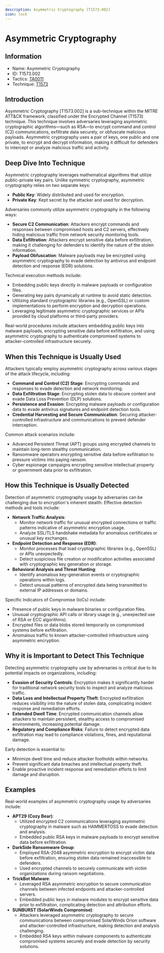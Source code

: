 ```yaml
---
description: Asymmetric Cryptography [T1573.002]
icon: lock
---
```


# Asymmetric Cryptography

## Information

- Name: Asymmetric Cryptography
- ID: T1573.002
- Tactics: [TA0011](../TA0011/TA0011.md)
- Technique: [T1573](T1573.md)

## Introduction

Asymmetric Cryptography \[T1573.002] is a sub-technique within the MITRE ATT\&CK framework, classified under the Encrypted Channel (T1573) technique. This technique involves adversaries leveraging asymmetric cryptographic algorithms—such as RSA—to encrypt command and control (C2) communications, exfiltrate data securely, or obfuscate malicious payloads. Asymmetric cryptography uses a pair of keys, one public and one private, to encrypt and decrypt information, making it difficult for defenders to intercept or analyze malicious traffic and activity.

## Deep Dive Into Technique

Asymmetric cryptography leverages mathematical algorithms that utilize public-private key pairs. Unlike symmetric cryptography, asymmetric cryptography relies on two separate keys:

- **Public Key**: Widely distributed and used for encryption.
- **Private Key**: Kept secret by the attacker and used for decryption.

Adversaries commonly utilize asymmetric cryptography in the following ways:

- **Secure C2 Communication**: Attackers encrypt commands and responses between compromised hosts and C2 servers, effectively hiding malicious traffic from network security monitoring tools.
- **Data Exfiltration**: Attackers encrypt sensitive data before exfiltration, making it challenging for defenders to identify the nature of the stolen information.
- **Payload Obfuscation**: Malware payloads may be encrypted using asymmetric cryptography to evade detection by antivirus and endpoint detection and response (EDR) solutions.

Technical execution methods include:

- Embedding public keys directly in malware payloads or configuration files.
- Generating key pairs dynamically at runtime to avoid static detection.
- Utilizing standard cryptographic libraries (e.g., OpenSSL) or custom implementations to perform encryption and decryption operations.
- Leveraging legitimate asymmetric cryptographic services or APIs provided by cloud platforms or third-party providers.

Real-world procedures include attackers embedding public keys into malware payloads, encrypting sensitive data before exfiltration, and using asymmetric cryptography to authenticate compromised systems to attacker-controlled infrastructure securely.

## When this Technique is Usually Used

Attackers typically employ asymmetric cryptography across various stages of the attack lifecycle, including:

- **Command and Control (C2) Stage**: Encrypting commands and responses to evade detection and network monitoring.
- **Data Exfiltration Stage**: Encrypting stolen data to obscure content and evade Data Loss Prevention (DLP) solutions.
- **Persistence and Evasion**: Encrypting malware payloads or configuration data to evade antivirus signatures and endpoint detection tools.
- **Credential Harvesting and Secure Communication**: Securing attacker-controlled infrastructure and communications to prevent defender interception.

Common attack scenarios include:

- Advanced Persistent Threat (APT) groups using encrypted channels to maintain long-term stealthy communication.
- Ransomware operators encrypting sensitive data before exfiltration to pressure victims into paying ransom.
- Cyber espionage campaigns encrypting sensitive intellectual property or government data prior to exfiltration.

## How this Technique is Usually Detected

Detection of asymmetric cryptography usage by adversaries can be challenging due to encryption's inherent stealth. Effective detection methods and tools include:

- **Network Traffic Analysis**:
  - Monitor network traffic for unusual encrypted connections or traffic patterns indicative of asymmetric encryption usage.
  - Analyze SSL/TLS handshake metadata for anomalous certificates or unusual key exchanges.
- **Endpoint Detection and Response (EDR)**:
  - Monitor processes that load cryptographic libraries (e.g., OpenSSL) or APIs unexpectedly.
  - Detect suspicious file creation or modification activities associated with cryptographic key generation or storage.
- **Behavioral Analysis and Threat Hunting**:
  - Identify anomalous key-generation events or cryptographic operations within logs.
  - Detect unusual patterns of encrypted data being transmitted to external IP addresses or domains.

Specific Indicators of Compromise (IoCs) include:

- Presence of public keys in malware binaries or configuration files.
- Unusual cryptographic API calls or library usage (e.g., unexpected use of RSA or ECC algorithms).
- Encrypted files or data blobs stored temporarily on compromised systems before exfiltration.
- Anomalous traffic to known attacker-controlled infrastructure using asymmetric encryption.

## Why it is Important to Detect This Technique

Detecting asymmetric cryptography use by adversaries is critical due to its potential impacts on organizations, including:

- **Evasion of Security Controls**: Encryption makes it significantly harder for traditional network security tools to inspect and analyze malicious traffic.
- **Data Loss and Intellectual Property Theft**: Encrypted exfiltration reduces visibility into the nature of stolen data, complicating incident response and remediation efforts.
- **Extended Dwell Time**: Encrypted communication channels allow attackers to maintain persistent, stealthy access to compromised environments, increasing potential damage.
- **Regulatory and Compliance Risks**: Failure to detect encrypted data exfiltration may lead to compliance violations, fines, and reputational damage.

Early detection is essential to:

- Minimize dwell time and reduce attacker footholds within networks.
- Prevent significant data breaches and intellectual property theft.
- Enable proactive incident response and remediation efforts to limit damage and disruption.

## Examples

Real-world examples of asymmetric cryptography usage by adversaries include:

- **APT29 (Cozy Bear)**:
  - Utilized encrypted C2 communications leveraging asymmetric cryptography in malware such as HAMMERTOSS to evade detection and analysis.
  - Embedded public RSA keys in malware payloads to encrypt sensitive data before exfiltration.
- **DarkSide Ransomware Group**:
  - Employed RSA-2048 asymmetric encryption to encrypt victim data before exfiltration, ensuring stolen data remained inaccessible to defenders.
  - Used encrypted channels to securely communicate with victim organizations during ransom negotiations.
- **TrickBot Malware**:
  - Leveraged RSA asymmetric encryption to secure communication channels between infected endpoints and attacker-controlled servers.
  - Embedded public keys in malware modules to encrypt sensitive data prior to exfiltration, complicating detection and attribution efforts.
- **SUNBURST (SolarWinds Compromise)**:
  - Attackers leveraged asymmetric cryptography to secure communications between compromised SolarWinds Orion software and attacker-controlled infrastructure, making detection and analysis challenging.
  - Embedded RSA keys within malware components to authenticate compromised systems securely and evade detection by security solutions.
